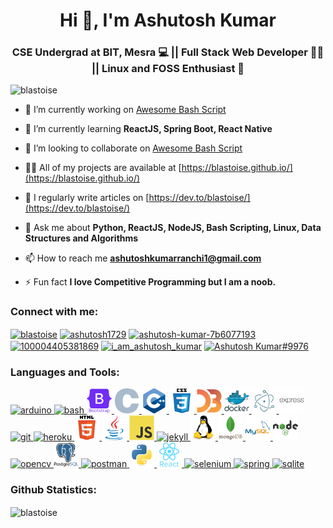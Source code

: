 <h1 align="center">Hi 👋, I'm Ashutosh Kumar</h1>
<h3 align="center">CSE Undergrad at BIT, Mesra 💻 || Full Stack Web Developer 👨‍💻 || Linux and FOSS Enthusiast 🐧 </h3>

<p align="left"> <img src="https://komarev.com/ghpvc/?username=blastoise&label=Profile%20views&color=0e75b6&style=flat" alt="blastoise" /> </p>

- 🔭 I’m currently working on [Awesome Bash Script](https://github.com/Blastoise/Awesome-Bash-Scripts)

- 🌱 I’m currently learning **ReactJS, Spring Boot, React Native**

- 👯 I’m looking to collaborate on [Awesome Bash Script](https://github.com/Blastoise/Awesome-Bash-Scripts)

- 👨‍💻 All of my projects are available at [https://blastoise.github.io/](https://blastoise.github.io/)

- 📝 I regularly write articles on [https://dev.to/blastoise/](https://dev.to/blastoise/)

- 💬 Ask me about **Python, ReactJS, NodeJS, Bash Scripting, Linux, Data Structures and Algorithms**

- 📫 How to reach me **ashutoshkumarranchi1@gmail.com**

- ⚡ Fun fact **I love Competitive Programming but I am a noob.**

<h3 align="left">Connect with me:</h3>
<p align="left">
<a href="https://dev.to/blastoise" target="blank"><img align="center" src="https://cdn.jsdelivr.net/npm/simple-icons@3.0.1/icons/dev-dot-to.svg" alt="blastoise" height="30" width="40" /></a>
<a href="https://twitter.com/ashutosh1729" target="blank"><img align="center" src="https://cdn.jsdelivr.net/npm/simple-icons@3.0.1/icons/twitter.svg" alt="ashutosh1729" height="30" width="40" /></a>
<a href="https://linkedin.com/in/ashutosh-kumar-7b6077193" target="blank"><img align="center" src="https://cdn.jsdelivr.net/npm/simple-icons@3.0.1/icons/linkedin.svg" alt="ashutosh-kumar-7b6077193" height="30" width="40" /></a>
<a href="https://fb.com/100004405381869" target="blank"><img align="center" src="https://cdn.jsdelivr.net/npm/simple-icons@3.0.1/icons/facebook.svg" alt="100004405381869" height="30" width="40" /></a>
<a href="https://instagram.com/i_am_ashutosh_kumar" target="blank"><img align="center" src="https://cdn.jsdelivr.net/npm/simple-icons@3.0.1/icons/instagram.svg" alt="i_am_ashutosh_kumar" height="30" width="40" /></a>
<a href="https://discord.gg/Ashutosh Kumar#9976" target="blank"><img align="center" src="https://cdn.jsdelivr.net/npm/simple-icons@3.0.1/icons/discord.svg" alt="Ashutosh Kumar#9976" height="30" width="40" /></a>
</p>

<h3 align="left">Languages and Tools:</h3>
<p align="left"> <a href="https://www.arduino.cc/" target="_blank"> <img src="https://cdn.worldvectorlogo.com/logos/arduino-1.svg" alt="arduino" width="40" height="40"/> </a> <a href="https://www.gnu.org/software/bash/" target="_blank"> <img src="https://upload.wikimedia.org/wikipedia/commons/thumb/4/4b/Bash_Logo_Colored.svg/768px-Bash_Logo_Colored.svg.png" alt="bash" width="40" height="40"/> </a> <a href="https://getbootstrap.com" target="_blank"> <img src="https://raw.githubusercontent.com/devicons/devicon/master/icons/bootstrap/bootstrap-plain-wordmark.svg" alt="bootstrap" width="40" height="40"/> </a> <a href="https://www.cprogramming.com/" target="_blank"> <img src="https://raw.githubusercontent.com/devicons/devicon/master/icons/c/c-original.svg" alt="c" width="40" height="40"/> </a> <a href="https://www.w3schools.com/cpp/" target="_blank"> <img src="https://raw.githubusercontent.com/devicons/devicon/master/icons/cplusplus/cplusplus-original.svg" alt="cplusplus" width="40" height="40"/> </a> <a href="https://www.w3schools.com/css/" target="_blank"> <img src="https://raw.githubusercontent.com/devicons/devicon/master/icons/css3/css3-original-wordmark.svg" alt="css3" width="40" height="40"/> </a> <a href="https://d3js.org/" target="_blank"> <img src="https://raw.githubusercontent.com/devicons/devicon/master/icons/d3js/d3js-original.svg" alt="d3js" width="40" height="40"/> </a> <a href="https://www.docker.com/" target="_blank"> <img src="https://raw.githubusercontent.com/devicons/devicon/master/icons/docker/docker-original-wordmark.svg" alt="docker" width="40" height="40"/> </a> <a href="https://www.electronjs.org" target="_blank"> <img src="https://raw.githubusercontent.com/devicons/devicon/master/icons/electron/electron-original.svg" alt="electron" width="40" height="40"/> </a> <a href="https://expressjs.com" target="_blank"> <img src="https://raw.githubusercontent.com/devicons/devicon/master/icons/express/express-original-wordmark.svg" alt="express" width="40" height="40"/> </a> <a href="https://git-scm.com/" target="_blank"> <img src="https://www.vectorlogo.zone/logos/git-scm/git-scm-icon.svg" alt="git" width="40" height="40"/> </a> <a href="https://heroku.com" target="_blank"> <img src="https://www.vectorlogo.zone/logos/heroku/heroku-icon.svg" alt="heroku" width="40" height="40"/> </a> <a href="https://www.w3.org/html/" target="_blank"> <img src="https://raw.githubusercontent.com/devicons/devicon/master/icons/html5/html5-original-wordmark.svg" alt="html5" width="40" height="40"/> </a> <a href="https://www.java.com" target="_blank"> <img src="https://raw.githubusercontent.com/devicons/devicon/master/icons/java/java-original.svg" alt="java" width="40" height="40"/> </a> <a href="https://developer.mozilla.org/en-US/docs/Web/JavaScript" target="_blank"> <img src="https://raw.githubusercontent.com/devicons/devicon/master/icons/javascript/javascript-original.svg" alt="javascript" width="40" height="40"/> </a> <a href="https://jekyllrb.com/" target="_blank"> <img src="https://www.vectorlogo.zone/logos/jekyllrb/jekyllrb-icon.svg" alt="jekyll" width="40" height="40"/> </a> <a href="https://www.linux.org/" target="_blank"> <img src="https://raw.githubusercontent.com/devicons/devicon/master/icons/linux/linux-original.svg" alt="linux" width="40" height="40"/> </a> <a href="https://www.mongodb.com/" target="_blank"> <img src="https://raw.githubusercontent.com/devicons/devicon/master/icons/mongodb/mongodb-original-wordmark.svg" alt="mongodb" width="40" height="40"/> </a> <a href="https://www.mysql.com/" target="_blank"> <img src="https://raw.githubusercontent.com/devicons/devicon/master/icons/mysql/mysql-original-wordmark.svg" alt="mysql" width="40" height="40"/> </a> <a href="https://nodejs.org" target="_blank"> <img src="https://raw.githubusercontent.com/devicons/devicon/master/icons/nodejs/nodejs-original-wordmark.svg" alt="nodejs" width="40" height="40"/> </a> <a href="https://opencv.org/" target="_blank"> <img src="https://www.vectorlogo.zone/logos/opencv/opencv-icon.svg" alt="opencv" width="40" height="40"/> </a> <a href="https://www.postgresql.org" target="_blank"> <img src="https://raw.githubusercontent.com/devicons/devicon/master/icons/postgresql/postgresql-original-wordmark.svg" alt="postgresql" width="40" height="40"/> </a> <a href="https://postman.com" target="_blank"> <img src="https://www.vectorlogo.zone/logos/getpostman/getpostman-icon.svg" alt="postman" width="40" height="40"/> </a> <a href="https://www.python.org" target="_blank"> <img src="https://raw.githubusercontent.com/devicons/devicon/master/icons/python/python-original.svg" alt="python" width="40" height="40"/> </a> <a href="https://reactjs.org/" target="_blank"> <img src="https://raw.githubusercontent.com/devicons/devicon/master/icons/react/react-original-wordmark.svg" alt="react" width="40" height="40"/> </a> <a href="https://www.selenium.dev" target="_blank"> <img src="https://raw.githubusercontent.com/detain/svg-logos/780f25886640cef088af994181646db2f6b1a3f8/svg/selenium-logo.svg" alt="selenium" width="40" height="40"/> </a> <a href="https://spring.io/" target="_blank"> <img src="https://www.vectorlogo.zone/logos/springio/springio-icon.svg" alt="spring" width="40" height="40"/> </a> <a href="https://www.sqlite.org/" target="_blank"> <img src="https://www.vectorlogo.zone/logos/sqlite/sqlite-icon.svg" alt="sqlite" width="40" height="40"/> </a> </p>

<h3 align="left">Github Statistics:</h3>

<p><img align="center" src="https://github-readme-stats.vercel.app/api?username=blastoise&show_icons=true&locale=en&theme=radical" alt="blastoise" /></p>
